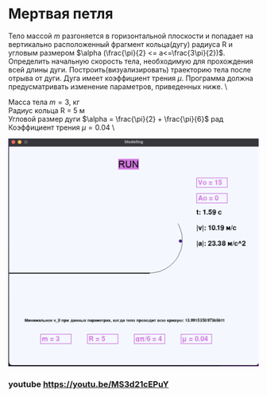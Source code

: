 # Мертвая петля

 Тело массой $m$ разгоняется в горизонтальной плоскости и попадает на вертикально расположенный фрагмент кольца(дугу) радиуса R и угловым размером $\alpha (\frac{\pi}{2} <= a<=\frac{3\pi}{2})$. Определить начальную скорость тела, необходимую для прохождения всей длины дуги. Построить(визуализировать) траекторию тела после отрыва от дуги. Дуга имеет коэффициент трения $\mu$. Программа должна предусматривать изменение параметров, приведенных ниже. \

Масса тела $m = 3$, кг \
Радиус кольца R = 5 м\
Угловой размер дуги $\alpha = \frac{\pi}{2} + \frac{\pi}{6}$ рад \
Коэффициент трения  $\mu = 0.04$ \


![alt text](picture.png)

### youtube https://youtu.be/MS3d21cEPuY

